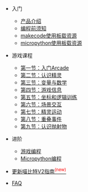 
* 入门  

    * [产品介绍](start/intro)
    * [编程前须知](start/须知)
    * [makecode使用板载资源](start/makecode_source)
    * [micropython使用板载资源](start/micropython_source)  

- 游戏课程

    - [第一节：入门Arcade](lessons/lesson1)
    - [第二节：认识精灵](lessons/lesson2)
    - [第三节：变量与数学](lessons/lesson3)
    - [第四节：游戏信息](lessons/lesson4)
    - [第五节：坐标和逻辑训练](lessons/lesson5)
    - [第六节：场景交互](lessons/lesson6)
    - [第七节：精灵运动](lessons/lesson7)
    - [第八节：重叠事件](lessons/lesson8)
    - [第九节：认识抛射物](lessons/lesson9)

- 进阶
    
    - [游戏编程](advance/game)
    - [Micropython编程](advance/mpython)


- [更新喵比特V2指南<sup style="color:red">(new)<sup>](upgradeV2/V2-upgrade)  

- [FAQ](FAQ/FAQ)


 <!--    - SD卡和文件系统使用 -->
<!-- **由Kittenbot团队提供** -->

    